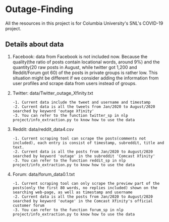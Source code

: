 # Outage-Finding
All the resources in this project is for Columbia University's SNL's COVID-19 project.

## Details about data
1. Facebook: data from Facebook is not included now. Because the quality(the ratio of posts contain locational words, around 9%) and the quantity(20 raw posts in August, while twitter got 1,200 and Reddit/Forum got 60) of the posts in private groups is rather low. This situation might be different if we consider adding the information from user profiles and scrape data from users instead of groups.
2. Twitter: data/Twitter_outage_Xfinity.txt

       -1. Current data include the tweet and username and timestamp
       -2. Current data is all the tweets from Jan/2020 to August/2020 searched by keyword 'outage Xfinity'
       -3. You can refer to the function twitter_sp in nlp project/info_extraction.py to know how to use the data
3. Reddit: data/reddit_data4.csv 

       -1. Current scraping tool can scrape the posts(comments not included), each entry is consist of timestamp, subreddit, title and text.
       -2. Current data is all the posts from Jan/2020 to August/2020 searched by keyword 'outage' in the subreddit 'Comcast Xfinity'
       -3. You can refer to the function reddit_sp in nlp project/info_extraction.py to know how to use the data
4. Forum: data/forum_data0.1.txt

       -1. Current scraping tool can only scrape the preview part of the posts(only the first 80 words, no replies included) shown on the searching web-page, as well as timestamp and username
       -2. Current data is all the posts from Jan/2020 to August/2020 searched by keyword 'outage' in the Comcast Xfinity's official customer forum
       -3. You can refer to the function forum_sp in nlp project/info_extraction.py to know how to use the data
            
